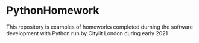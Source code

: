 # PythonHomework
This repository is examples of homeworks completed durning the software development with Python run by Citylit London during early 2021
